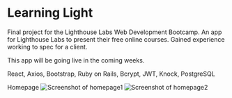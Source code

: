 # Learning Light

Final project for the Lighthouse Labs Web Development Bootcamp. An app for Lighthouse Labs to present their free online courses. Gained experience working to spec for a client.

This app will be going live in the coming weeks.

React, Axios, Bootstrap, Ruby on Rails, Bcrypt, JWT, Knock, PostgreSQL

Homepage
![Screenshot of homepage1](https://github.com/krsnachandra/learning-light/blob/master/docs/homepage1.png?raw=true)
![Screenshot of homepage2](https://github.com/krsnachandra/learning-light/blob/master/docs/homepage2.png?raw=true)

